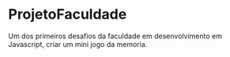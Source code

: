 # ProjetoFaculdade
Um dos primeiros desafios da faculdade em desenvolvimento em Javascript, criar um mini jogo da memoria.
